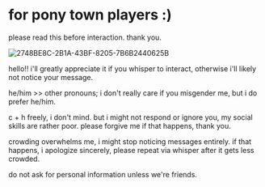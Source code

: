 # for pony town players :)
please read this before interaction. thank you.

![2748BE8C-2B1A-43BF-8205-7B6B2440625B](https://github.com/user-attachments/assets/ad60e9ec-34cd-4bae-8cdd-3a14d4f2784a)

hello!! i'll greatly appreciate it if you whisper to interact, otherwise i'll likely not notice your message. 

he/him >> other pronouns; i don't really care if you misgender me, but i do prefer he/him. 

c + h freely, i don't mind. but i might not respond or ignore you, my social skills are rather poor. please forgive me if that happens, thank you. 

crowding overwhelms me, i might stop noticing messages entirely. if that happens, i apologize sincerely, please repeat via whisper after it gets less crowded.

do not ask for personal information unless we're friends. 
